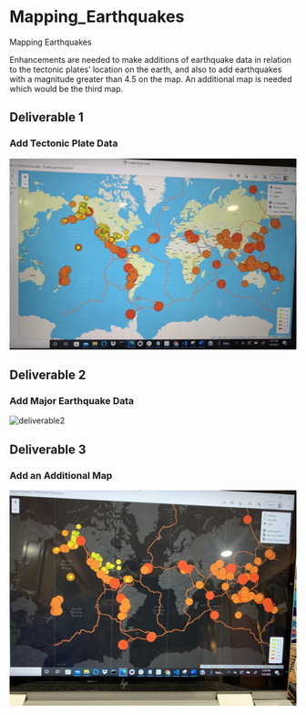 # Mapping_Earthquakes
Mapping Earthquakes

Enhancements are needed to make additions of earthquake data in relation to the tectonic plates’ location on the earth, and also to add earthquakes with a magnitude greater than 4.5 on the map. An additional map is needed which would be the third map.


## Deliverable 1
  ### Add Tectonic Plate Data
  
![deliverable1](Images/deliverable1.PNG)

## Deliverable 2
  ### Add Major Earthquake Data
  
![deliverable2](Images/deliverable2.PNG)

## Deliverable 3
 ### Add an Additional Map

![deliverable3](Images/deliverable3.PNG)
